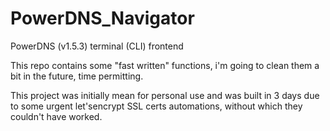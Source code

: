 # PowerDNS_Navigator
PowerDNS (v1.5.3) terminal (CLI) frontend

This repo contains some "fast written" functions, i'm going to clean them a bit in the future, time permitting.

This project was initially mean for personal use and was built in 3 days due to some urgent let'sencrypt SSL certs automations, without which they couldn't have worked.
